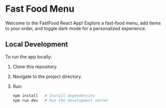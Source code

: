 # Fast Food Menu

Welcome to the FastFood React App! Explore a fast-food menu, add items to your order, and toggle dark mode for a personalized experience.


## Local Development

To run the app locally:

1. Clone this repository.
2. Navigate to the project directory.
3. Run:

   ```bash
   npm install   # Install dependencies
   npm run dev   # Run the development server
   ```
